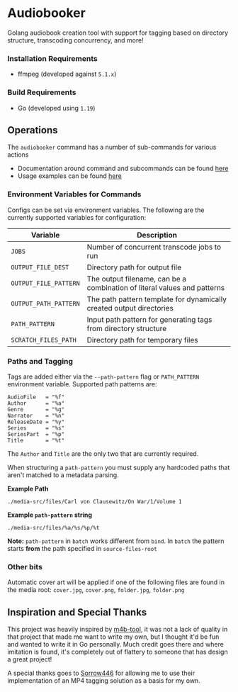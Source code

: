 # Audiobooker

Golang audiobook creation tool with support for tagging based on directory structure, transcoding concurrency, and more!

### Installation Requirements

* ffmpeg (developed against `5.1.x`)

### Build Requirements

* Go (developed using `1.19`)

## Operations

The `audiobooker` command has a number of sub-commands for various actions

* Documentation around command and subcommands can be found [here](docs/README.md)
* Usage examples can be found [here](EXAMPLES.md) 

### Environment Variables for Commands

Configs can be set via environment variables.  The following are the currently supported variables for configuration:

| Variable              | Description                                                              |
|-----------------------|--------------------------------------------------------------------------|
| `JOBS`                | Number of concurrent transcode jobs to run                               |
| `OUTPUT_FILE_DEST`    | Directory path for output file                                           |
| `OUTPUT_FILE_PATTERN` | The output filename, can be a combination of literal values and patterns |
| `OUTPUT_PATH_PATTERN` | The path pattern template for dynamically created output directories     |
| `PATH_PATTERN`        | Input path pattern for generating tags from directory structure          |
| `SCRATCH_FILES_PATH`  | Directory path for temporary files                                       |


### Paths and Tagging

Tags are added either via the `--path-pattern` flag or `PATH_PATTERN` environment variable.  Supported path patterns are:

```text
AudioFile   = "%f"
Author      = "%a"
Genre       = "%g"
Narrator    = "%n"
ReleaseDate = "%y"
Series      = "%s"
SeriesPart  = "%p"
Title       = "%t"
```

The `Author` and `Title` are the only two that are currently required.

When structuring a `path-pattern` you must supply any hardcoded paths that aren't matched to a metadata parsing.

**Example Path**

```text
./media-src/files/Carl von Clausewitz/On War/1/Volume 1
```

**Example `path-pattern` string**

```text
./media-src/files/%a/%s/%p/%t
```

**Note:** `path-pattern` in `batch` works different from `bind`.  In `batch` the pattern starts **from** the path specified in `source-files-root`

### Other bits

Automatic cover art will be applied if one of the following files are found in the media root: `cover.jpg`, `cover.png`, `folder.jpg`, `folder.png`

## Inspiration and Special Thanks

This project was heavily inspired by [m4b-tool](https://github.com/sandreas/m4b-tool), it was not a lack of quality in that project that made me want to write my own, but I thought it'd be fun and wanted to write it in Go personally.  Much credit goes there and where imitation is found, it's completely out of flattery to someone that has design a great project!

A special thanks goes to [Sorrow446](https://github.com/Sorrow446) for allowing me to use their implementation of an MP4 tagging solution as a basis for my own.
